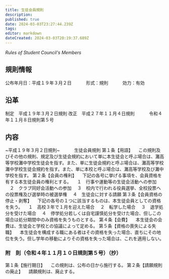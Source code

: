 ```yaml
---
title: 生徒会員規則
description: 
published: true
date: 2024-03-03T23:27:44.239Z
tags: 
editor: markdown
dateCreated: 2024-03-03T20:19:37.689Z
---
```


*Rules of Student Council's Members*
## 規則情報
公布年月日：平成１９年３月２日
　　　形式：規則
　　　効力：有効
## 沿革
制定　平成１９年３月２日規則
改正　平成２７年１１月４日規則
　　　令和４年１１月８日規則第５号
## 内容
~平成１９年３月２日規則~
　　　生徒会員規則
第１条【用語】
　この規則及びその他の規則、規定及び生徒会規約において単に本生徒会と呼ぶ場合は、灘高等学校灘中学校生徒会を指す。また、単に生徒会規約と呼ぶ場合は、灘高等学校灘中学校生徒会規約を指す。また、単に本校と呼ぶ場合は、灘高等学校及び灘中学校を指す。
第２条【会員の権利】
　下記の各号に挙げる事項を、会員資格を有する本生徒会員の権利とする。
　１　行事や運動等の生徒会活動への参加
　２　クラブ同好会活動への参加
　３　校内で行われる役員選挙、全校投票への投票権及び選挙時の被選挙権
　４　生徒会に対する請願
第３条【会員資格の停止・剥奪】
　下記の各号の１つに該当するものは、本生徒会員としての資格を失う。
　１　高校３年で１月を迎えた場合
　２　転学した場合
　３　退学処分を受けた場合
　４　停学処分若しくは自宅謹慎処分を受けた場合、但しこの場合は処分期間中のみ資格を失うものとする。
第４条【会費】
　本生徒会の会費は、生徒会と学校との協議によって定める。
第５条【資格の喪失による失職】
　本生徒会を構成する職にある者はその資格を失った場合、直ちにその地位を失う。但し学年の移動によりその資格を失った場合は、これを適用しない。
### 附　則（令和４年１１月１０日規則第５号）（抄）
第１条【施行期日】
　この規則は、公布の日から施行する。
第２条【請願規則の廃止】
　請願規則は、廃止する。